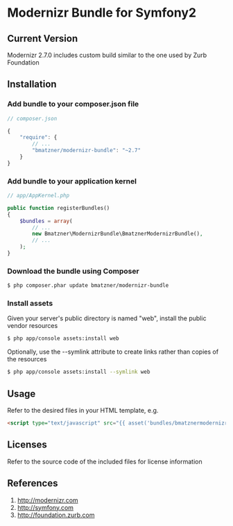 # Modernizr Bundle for Symfony2

## Current Version

Modernizr 2.7.0
includes custom build similar to the one used by Zurb Foundation

## Installation

### Add bundle to your composer.json file

``` js
// composer.json

{
    "require": {
		// ...
        "bmatzner/modernizr-bundle": "~2.7"
    }
}
```

### Add bundle to your application kernel

``` php
// app/AppKernel.php

public function registerBundles()
{
    $bundles = array(
        // ...
        new Bmatzner\ModernizrBundle\BmatznerModernizrBundle(),
        // ...
    );
}
```

### Download the bundle using Composer

``` bash
$ php composer.phar update bmatzner/modernizr-bundle
```

### Install assets

Given your server's public directory is named "web", install the public vendor resources

``` bash
$ php app/console assets:install web
```

Optionally, use the --symlink attribute to create links rather than copies of the resources 

``` bash
$ php app/console assets:install --symlink web
```

## Usage

Refer to the desired files in your HTML template, e.g.

``` html
<script type="text/javascript" src="{{ asset('bundles/bmatznermodernizr/js/modernizr.min.js') }}"></script>
```

## Licenses

Refer to the source code of the included files for license information

## References

1. http://modernizr.com
2. http://symfony.com
3. http://foundation.zurb.com
